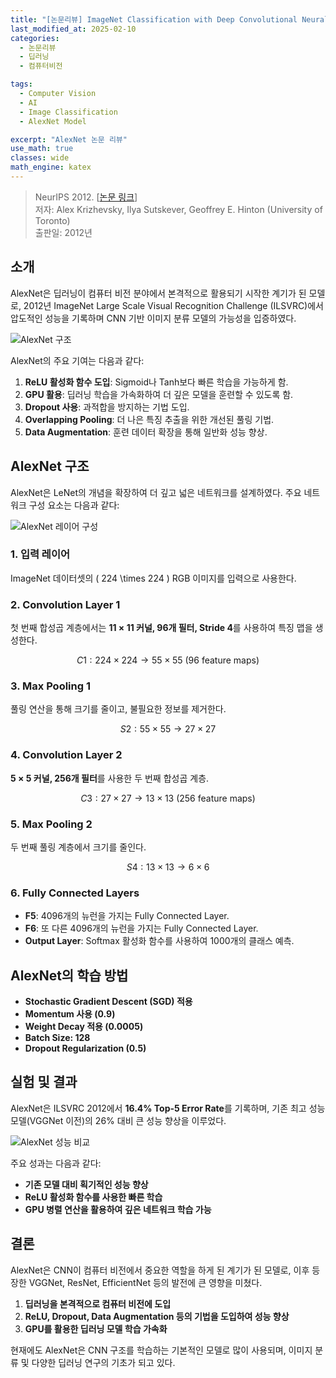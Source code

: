 ```yaml
---
title: "[논문리뷰] ImageNet Classification with Deep Convolutional Neural Networks (AlexNet)"
last_modified_at: 2025-02-10
categories:
  - 논문리뷰
  - 딥러닝
  - 컴퓨터비전

tags:
  - Computer Vision
  - AI
  - Image Classification
  - AlexNet Model

excerpt: "AlexNet 논문 리뷰"
use_math: true
classes: wide
math_engine: katex
---
```


> NeurIPS 2012. [[논문 링크](https://proceedings.neurips.cc/paper_files/paper/2012/file/c399862d3b9d6b76c8436e924a68c45b-Paper.pdf)]  
> 저자: Alex Krizhevsky, Ilya Sutskever, Geoffrey E. Hinton (University of Toronto)  
> 출판일: 2012년

## 소개

AlexNet은 딥러닝이 컴퓨터 비전 분야에서 본격적으로 활용되기 시작한 계기가 된 모델로, 2012년 ImageNet Large Scale Visual Recognition Challenge (ILSVRC)에서 압도적인 성능을 기록하며 CNN 기반 이미지 분류 모델의 가능성을 입증하였다.

![AlexNet 구조](/assets/img/alexnet/alexnet-architecture.webp)

AlexNet의 주요 기여는 다음과 같다:
1. **ReLU 활성화 함수 도입**: Sigmoid나 Tanh보다 빠른 학습을 가능하게 함.
2. **GPU 활용**: 딥러닝 학습을 가속화하여 더 깊은 모델을 훈련할 수 있도록 함.
3. **Dropout 사용**: 과적합을 방지하는 기법 도입.
4. **Overlapping Pooling**: 더 나은 특징 추출을 위한 개선된 풀링 기법.
5. **Data Augmentation**: 훈련 데이터 확장을 통해 일반화 성능 향상.

## AlexNet 구조

AlexNet은 LeNet의 개념을 확장하여 더 깊고 넓은 네트워크를 설계하였다. 주요 네트워크 구성 요소는 다음과 같다:

![AlexNet 레이어 구성](/assets/img/alexnet/alexnet-layers.webp)

### 1. 입력 레이어
ImageNet 데이터셋의 \( 224 \times 224 \) RGB 이미지를 입력으로 사용한다.

### 2. Convolution Layer 1
첫 번째 합성곱 계층에서는 **11 × 11 커널, 96개 필터, Stride 4**를 사용하여 특징 맵을 생성한다.

$$
C1: 224 \times 224 \to 55 \times 55 \text{ (96 feature maps)}
$$

### 3. Max Pooling 1
풀링 연산을 통해 크기를 줄이고, 불필요한 정보를 제거한다.

$$
S2: 55 \times 55 \to 27 \times 27
$$

### 4. Convolution Layer 2
**5 × 5 커널, 256개 필터**를 사용한 두 번째 합성곱 계층.

$$
C3: 27 \times 27 \to 13 \times 13 \text{ (256 feature maps)}
$$

### 5. Max Pooling 2
두 번째 풀링 계층에서 크기를 줄인다.

$$
S4: 13 \times 13 \to 6 \times 6
$$

### 6. Fully Connected Layers
- **F5**: 4096개의 뉴런을 가지는 Fully Connected Layer.
- **F6**: 또 다른 4096개의 뉴런을 가지는 Fully Connected Layer.
- **Output Layer**: Softmax 활성화 함수를 사용하여 1000개의 클래스 예측.

## AlexNet의 학습 방법

- **Stochastic Gradient Descent (SGD) 적용**
- **Momentum 사용 (0.9)**
- **Weight Decay 적용 (0.0005)**
- **Batch Size: 128**
- **Dropout Regularization (0.5)**

## 실험 및 결과

AlexNet은 ILSVRC 2012에서 **16.4% Top-5 Error Rate**를 기록하며, 기존 최고 성능 모델(VGGNet 이전)의 26% 대비 큰 성능 향상을 이루었다.

![AlexNet 성능 비교](/assets/img/alexnet/alexnet-performance.webp)

주요 성과는 다음과 같다:
- **기존 모델 대비 획기적인 성능 향상**
- **ReLU 활성화 함수를 사용한 빠른 학습**
- **GPU 병렬 연산을 활용하여 깊은 네트워크 학습 가능**

## 결론

AlexNet은 CNN이 컴퓨터 비전에서 중요한 역할을 하게 된 계기가 된 모델로, 이후 등장한 VGGNet, ResNet, EfficientNet 등의 발전에 큰 영향을 미쳤다.

1. **딥러닝을 본격적으로 컴퓨터 비전에 도입**
2. **ReLU, Dropout, Data Augmentation 등의 기법을 도입하여 성능 향상**
3. **GPU를 활용한 딥러닝 모델 학습 가속화**

현재에도 AlexNet은 CNN 구조를 학습하는 기본적인 모델로 많이 사용되며, 이미지 분류 및 다양한 딥러닝 연구의 기초가 되고 있다.